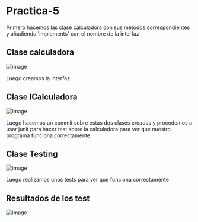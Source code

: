 # Practica-5

Primero hacemos las clase calculadora con sus métodos correspondientes y añadiendo 'implements' con el nombre de la interfaz

## Clase calculadora
![image](https://user-images.githubusercontent.com/91564971/168485503-5cb143ef-204d-46ef-a1ee-7029c3ce0cb3.png)

Luego creamos la interfaz

## Clase ICalculadora
![image](https://user-images.githubusercontent.com/91564971/168485571-e3bbd84d-0d8f-4e68-beec-7e0a0ea724ad.png)

Luego hacemos un commit sobre estas dos clases creadas y procedemos a usar junit para hacer test sobre la calculadora para ver que nuestro programa funciona correctamente.

## Clase Testing
![image](https://user-images.githubusercontent.com/91564971/168485650-87b524ed-5aca-4003-9b55-39f100ceb791.png)

Luego realizamos unos tests para ver que funciona correctamente

## Resultados de los test
![image](https://user-images.githubusercontent.com/91564971/168485906-e6558308-83db-42ec-a9e6-481f65c5ebbe.png)
